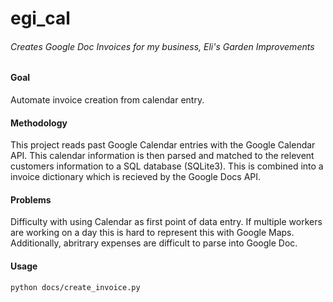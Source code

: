 # egi_cal
###### Creates Google Doc Invoices for my business, Eli's Garden Improvements

#### Goal
Automate invoice creation from calendar entry.

#### Methodology
This project reads past Google Calendar entries with the Google Calendar API. This calendar information is then parsed and matched to the relevent customers information to a SQL database (SQLite3). This is combined into a invoice dictionary which is recieved by the Google Docs API.

#### Problems
Difficulty with using Calendar as first point of data entry. If multiple workers are working on a day this is hard to represent this with Google Maps. Additionally, abritrary expenses are difficult to parse into Google Doc.

#### Usage
`python docs/create_invoice.py`


